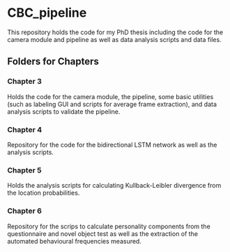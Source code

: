 # CBC_pipeline
This repository holds the code for my PhD thesis including the code for the camera module and pipeline as well as data analysis scripts and data files.

## Folders for Chapters

### Chapter 3
Holds the code for the camera module, the pipeline, some basic utilities (such as labeling GUI and scripts for average frame extraction), and data analysis scripts to validate the pipeline. 

### Chapter 4
Repository for the code for the bidirectional LSTM network as well as the analysis scripts.

### Chapter 5
Holds the analysis scripts for calculating Kullback-Leibler divergence from the location probabilities.

### Chapter 6
Repository for the scrips to calculate personality components from the questionnaire and novel object test as well as the extraction of the automated behavioural frequencies measured.
